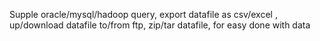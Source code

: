 Supple oracle/mysql/hadoop query,
       export datafile as csv/excel ,
       up/download datafile to/from ftp,
       zip/tar datafile,
for easy done with data
